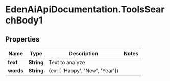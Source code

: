 # EdenAiApiDocumentation.ToolsSearchBody1

## Properties
Name | Type | Description | Notes
------------ | ------------- | ------------- | -------------
**text** | **String** | Text to analyze | 
**words** | **String** | (ex: [ &#x27;Happy&#x27;, &#x27;New&#x27;, &#x27;Year&#x27;]) | 

